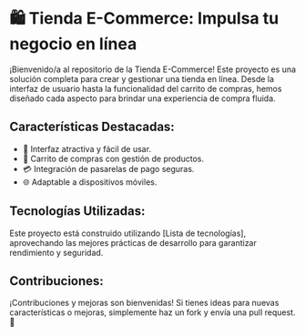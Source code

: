 # 🛍️ Tienda E-Commerce: Impulsa tu negocio en línea

¡Bienvenido/a al repositorio de la Tienda E-Commerce! Este proyecto es una solución completa para crear y gestionar una tienda en línea. Desde la interfaz de usuario hasta la funcionalidad del carrito de compras, hemos diseñado cada aspecto para brindar una experiencia de compra fluida.

## Características Destacadas:

- 🎨 Interfaz atractiva y fácil de usar.
- 🛒 Carrito de compras con gestión de productos.
- 💳 Integración de pasarelas de pago seguras.
- 🌐 Adaptable a dispositivos móviles.

## Tecnologías Utilizadas:

Este proyecto está construido utilizando [Lista de tecnologías], aprovechando las mejores prácticas de desarrollo para garantizar rendimiento y seguridad.

## Contribuciones:

¡Contribuciones y mejoras son bienvenidas! Si tienes ideas para nuevas características o mejoras, simplemente haz un fork y envía una pull request.
🚀
